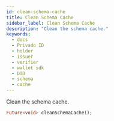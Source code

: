 ```yaml
---
id: clean-schema-cache
title: Clean Schema Cache
sidebar_label: Clean Schema Cache
description: "Clean the schema cache."
keywords:
  - docs
  - Privado ID
  - holder
  - issuer
  - verifier
  - wallet sdk
  - DID
  - schema
  - cache
---
```


Clean the schema cache.

```dart
Future<void> cleanSchemaCache();
```
